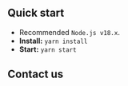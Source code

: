 


## Quick start

- Recommended `Node.js v18.x`.
- **Install:** `yarn install`
- **Start:** `yarn start`


## Contact us


